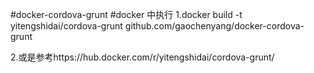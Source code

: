 #docker-cordova-grunt
#docker 中执行
1.docker build -t yitengshidai/cordova-grunt github.com/gaochenyang/docker-cordova-grunt

2.或是参考https://hub.docker.com/r/yitengshidai/cordova-grunt/
